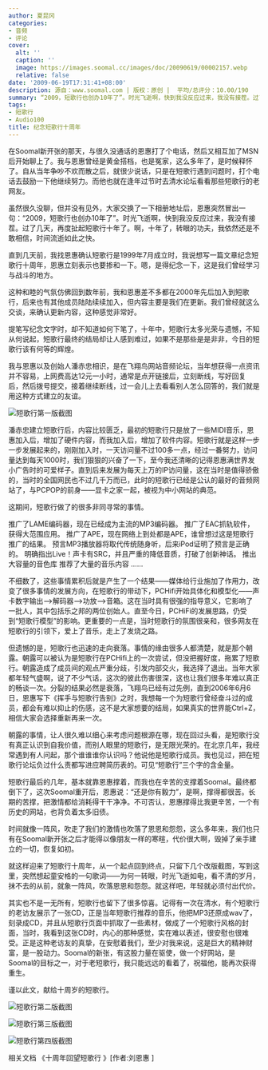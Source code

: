 ```yaml
---
author: 夏昆冈
categories:
- 音频
- 评论
cover:
  alt: ''
  caption: ''
  image: https://images.soomal.cc/images/doc/20090619/00002157.webp
  relative: false
date: '2009-06-19T17:31:41+08:00'
description: 源自：www.soomal.com | 版权：原创 |  平均/总评分：10.00/190
summary: “2009，短歌行也创办10年了”。时光飞逝啊，快到我没反应过来，我没有接茬。过了几天，再度扯起短歌行十年了。啊，十年了，转眼的功夫，我依然还是不敢相信，时间流逝如此之快。直到几天前，我找恩惠确认短歌行是1999年7月成立时，我说想写一篇文章纪念短歌行十周年，恩惠立刻表示也要掺和一下。嗯，是得纪念一下，这是我们曾经学习与战斗的地方。
tags:
- 短歌行
- Audio100
title: 纪念短歌行十周年
---
```


在Soomal新开张的那天，与很久没通话的恩惠打了个电话，然后又相互加了MSN后开始聊上了。我与恩惠曾经是黄金搭档，也是冤家，这么多年了，是时候释怀了。自从当年争吵不欢而散之后，就很少说话，只是在短歌行遇到问题时，打个电话去鼓励一下他继续努力。而他也就在逢年过节时去清水论坛看看那些短歌行的老网友。



虽然很久没聊，但并没有见外，大家交换了一下相册地址后，恩惠突然冒出一句：“2009，短歌行也创办10年了”。时光飞逝啊，快到我没反应过来，我没有接茬。过了几天，再度扯起短歌行十年了。啊，十年了，转眼的功夫，我依然还是不敢相信，时间流逝如此之快。



直到几天前，我找恩惠确认短歌行是1999年7月成立时，我说想写一篇文章纪念短歌行十周年，恩惠立刻表示也要掺和一下。嗯，是得纪念一下，这是我们曾经学习与战斗的地方。



这种和睦的气氛仿佛回到数年前，我和恩惠差不多都在2000年先后加入到短歌行，后来也有其他成员陆陆续续加入，但内容主要是我们在更新。我们曾经就这么交谈，来确认更新内容，这种感觉非常好。



提笔写纪念文字时，却不知道如何下笔了，十年中，短歌行太多光荣与遗憾，不知从何说起，短歌行最终的结局却让人感到难过，如果不是那些是是非非，今日的短歌行该有何等的辉煌。



我与恩惠以及创始人潘赤忠相识，是在飞翔鸟网站音频论坛，当年想获得一点资讯并不容易，上网费高达12元一小时，通常是点开链接后，立刻断线，写好回复后，然后拨号提交，接着继续断线，过一会儿上去看看别人怎么回答的，我们就是用这种方式建立的友谊。



![短歌行第一版截图](https://images.soomal.cc/images/doc/20090619/00002154.webp)



潘赤忠建立短歌行后，内容比较匮乏，最初的短歌行只是放了一些MIDI音乐，恩惠加入后，增加了硬件内容，而我加入后，增加了软件内容。短歌行就是这样一步一步发展起来的，刚刚加入时，一天访问量不过100多一点，经过一番努力，访问量达到每天1000时，我们狠狠的兴奋了一下，至今我还清晰的记得恩惠满世界发小广告时的可爱样子。直到后来发展为每天上万的IP访问量，这在当时是值得骄傲的，当时的全国网民也不过几千万而已，此时的短歌行已经是公认的最好的音频网站了，与PCPOP的前身――显卡之家一起，被视为中小网站的典范。



这期间，短歌行做了的很多非同寻常的事情。



推广了LAME编码器，现在已经成为主流的MP3编码器。
推广了EAC抓轨软件，获得大范围应用。
推广了APE，现在网络上到处都是APE，谁曾想过这是短歌行推广的结果。
预言MP3播放器将取代传统随身听，后来iPod证明了预言是正确的。
明确指出Live！声卡有SRC，并且严重的降低音质，打破了创新神话。
推出大容量的音色库
推荐了大量的音乐内容
……



不细数了，这些事情累积后就是产生了一个结果――媒体给行业施加了作用力，改变了很多事情的发展方向，在短歌行的带动下，PCHifi开始具体化和模型化――声卡数字输出-->解码器-->功放-->音箱。这在当时具有很强的指导意义，它影响了一批人，其中包括乐之邦的两位创始人。直至今日，PCHiFi的发展思路，仍受到“短歌行模型”的影响。更重要的一点是，当时短歌行的氛围很亲和，很多网友在短歌行的引领下，爱上了音乐，走上了发烧之路。



但遗憾的是，短歌行也迅速的走向衰落。事情的缘由很多人都清楚，就是那个朝露。朝露可以被认为是短歌行在PCHifi上的一次尝试，但没把握好度，拖累了短歌行。朝露造成了成员间的观点严重分歧，引发内部交火，我选择了退出。当年大家都年轻气盛啊，说了不少气话，这次的彼此伤害很深，这也让我们很多年难以真正的畅谈一次。分裂的结果必然是衰落，飞翔鸟已经有过先例，直到2006年6月6日，恩惠写下《挥手与短歌行告别》之时，我想每一个为短歌行曾经奋斗过的成员，都会有难以抑止的伤感，这不是大家想要的结局，如果真实的世界能Ctrl+Z，相信大家会选择重新再来一次。



朝露的事情，让人很久难以细心来考虑问题根源在哪，现在回过头看，是短歌行没有真正认识到自我价值，而别人眼里的短歌行，是无限光荣的。在北京几年，我经常遇到有人问起，那个谁谁谁你认识吗？他说他是短歌行成员。我也见过，把在短歌行论坛负过什么责都写进应聘简历表的。可见“短歌行”三个字的含金量。



短歌行最后的几年，基本就靠恩惠撑着，而我也在辛苦的支撑着Soomal。最终都倒下了，这次Soomal重开后，恩惠说：“还是你有毅力”，是啊，撑得都很苦。长期的苦撑，把激情都给消耗得干干净净。不可否认，恩惠撑得比我更辛苦，一个有历史的网站，也背负着太多旧债。



时间就像一阵风，吹走了我们的激情也吹落了恩恩和怨怨，这么多年来，我们也只有在Soomal新开张之后才能得以像朋友一样的寒暄，代价很大啊，毁掉了亲手建立的一切，恢复如初。



就这样迎来了短歌行十周年，从一个起点回到终点，只留下几个改版截图，写到这里，突然想起童安格的一句歌词――为何一转眼，时光飞逝如电，看不清的岁月，抹不去的从前，就象一阵风，吹落恩恩和怨怨。就这样吧，年轻就必须付出代价。



其实也不是一无所有，短歌行也留下了很多惊喜。记得有一次在清水，有个短歌行的老访友展示了一张CD，正是当年短歌行推荐的音乐，他把MP3还原成wav了，刻录成CD，并且从短歌行页面中抓取了一些素材，做成了一个短歌行风格的封面，当时，我看到这张CD时，内心的那种感觉，实在难以表述，很安慰也很难受。正是这种老访友的真挚，在安慰着我们，至少对我来说，这是巨大的精神财富，是一股动力。Soomal的新张，有这股力量在驱使，做一个好网站，是Soomal的目标之一，对于老短歌行，我只能远远的看着了，祝福他，能再次获得重生。



谨以此文，献给十周岁的短歌行。



![短歌行第二版截图](https://images.soomal.cc/images/doc/20090619/00002155.webp)



![短歌行第三版截图](https://images.soomal.cc/images/doc/20090619/00002156.webp)



![短歌行第四版截图](https://images.soomal.cc/images/doc/20090619/00002157.webp)



相关文档
《十周年回望短歌行 》[作者:刘恩惠 ]